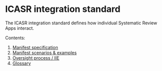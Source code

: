 ICASR integration standard
==========================
The ICASR integration standard defines how individual Systematic Review Apps interact.

Contents:

1. [Manifest specification](manifest.md)
2. [Manifest scenarios & examples](scenarios.md)
3. [Oversight process / IIE](iie.md)
4. [Glossary](glossary.md)

